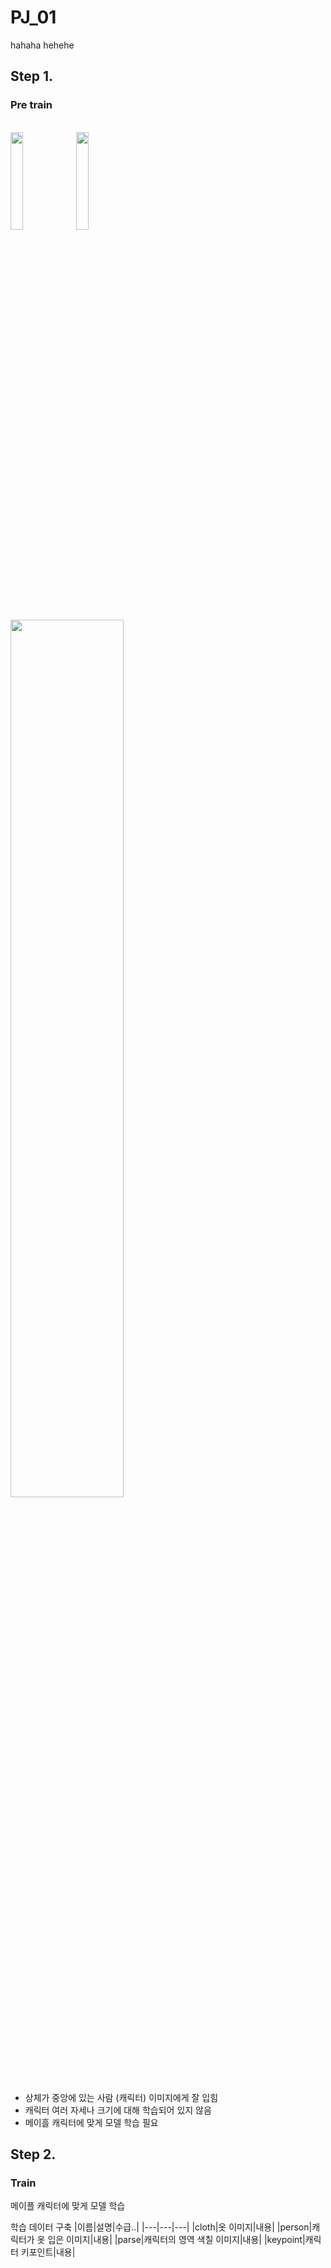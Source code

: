 # PJ_01
hahaha
hehehe

## Step 1.
### Pre train
<br>
<img src = "https://user-images.githubusercontent.com/64413742/183881567-d642b629-69cc-4673-a5d8-300f2fc1f351.png" width="20%">
<img src = "https://user-images.githubusercontent.com/64413742/183881615-da1ed498-df01-4ead-92fb-cffde8d009e2.png" width="20%">
<img src = "https://user-images.githubusercontent.com/64413742/183881633-88b9d994-da96-4baf-9bdd-9868fcf1b314.png" width="60%">


- 상체가 중앙에 있는 사람 (캐릭터) 이미지에게 잘 입힘
- 캐릭터 여러 자세나 크기에 대해 학습되어 있지 않음
- 메이흘 캐릭터에 맞게 모델 학습 필요


## Step 2.
### Train
메이플 캐릭터에 맞게 모델 학습

학습 데이터 구축
|이름|설명|수급..|
|---|---|---|
|cloth|옷 이미지|내용|
|person|캐릭터가 옷 입은 이미지|내용|
|parse|캐릭터의 영역 색칠 이미지|내용|
|keypoint|캐릭터 키포인트|내용|
